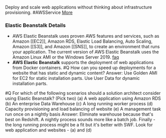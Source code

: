 Deploy and scale web applications without thinking about infrastructure provisioning. #AWSService 
[More](https://aws.amazon.com/elasticbeanstalk/)

### Elastic Beanstalk Details
- AWS Elastic Beanstalk uses proven AWS features and services, such as Amazon [[EC2]], Amazon RDS, Elastic Load Balancing, Auto Scaling, Amazon [[S3]], and Amazon [[SNS]], to create an environment that runs your application. The current version of AWS Elastic Beanstalk uses the Amazon Linux AMI or the Windows Server 2019. [faq](https://aws.amazon.com/elasticbeanstalk/faqs/)
- **AWS Elastic Beanstalk** supports the deployment of web applications from Docker containers.
#Q How can you speed up deployments for a website that has static and dynamic content?
Answer: Use Golden AMI for EC2 for static installation parts. Use User Data for dynamic installation parts.

#Q For which of the following scenarios should a solution architect consider using Elastic Beanstalk? (Pick two)
(a) A web application using Amazon RDS
(b) An enterprise Data Warehouse
(c) A long running worker process
(d) Capacity provisioning and load balancing of website
(e) A management task run once on a nightly basis
Answer: Eliminate warehouse because that's best on Redshift. A nightly process sounds more like a batch job. Finally - the long running process might be a fit but it's better with SWF. Look for web application and websites - (a) and (d)
